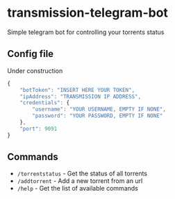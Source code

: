 # transmission-telegram-bot
Simple telegram bot for controlling your torrents status

## Config file
Under construction
```javascript
{
    "botToken": "INSERT HERE YOUR TOKEN",
    "ipAddress": "TRANSMISSION IP ADDRESS",
    "credentials": {
        "username": "YOUR USERNAME, EMPTY IF NONE",
        "password": "YOUR PASSWORD, EMPTY IF NONE"
    },
    "port": 9091
}
```

## Commands
* <code>/torrentstatus</code> - Get the status of all torrents
* <code>/addtorrent</code> - Add a new torrent from an url
* <code>/help</code> - Get the list of available commands
